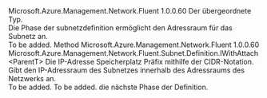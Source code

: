 <Type Name="IWithAddressPrefix&lt;ParentT&gt;" FullName="Microsoft.Azure.Management.Network.Fluent.Subnet.Definition.IWithAddressPrefix&lt;ParentT&gt;">
  <TypeSignature Language="C#" Value="public interface IWithAddressPrefix&lt;ParentT&gt;" />
  <TypeSignature Language="ILAsm" Value=".class public interface auto ansi abstract IWithAddressPrefix`1&lt;ParentT&gt;" />
  <TypeSignature Language="DocId" Value="T:Microsoft.Azure.Management.Network.Fluent.Subnet.Definition.IWithAddressPrefix`1" />
  <TypeSignature Language="VB.NET" Value="Public Interface IWithAddressPrefix(Of ParentT)" />
  <TypeSignature Language="F#" Value="type IWithAddressPrefix&lt;'ParentT&gt; = interface" />
  <AssemblyInfo>
    <AssemblyName>Microsoft.Azure.Management.Network.Fluent</AssemblyName>
    <AssemblyVersion>1.0.0.60</AssemblyVersion>
  </AssemblyInfo>
  <TypeParameters>
    <TypeParameter Name="ParentT" />
  </TypeParameters>
  <Interfaces />
  <Docs>
    <typeparam name="ParentT">Der übergeordnete Typ.</typeparam>
    <summary>
            Die Phase der subnetzdefinition ermöglicht den Adressraum für das Subnetz an.
            </summary>
    <remarks>To be added.</remarks>
  </Docs>
  <Members>
    <Member MemberName="WithAddressPrefix">
      <MemberSignature Language="C#" Value="public Microsoft.Azure.Management.Network.Fluent.Subnet.Definition.IWithAttach&lt;ParentT&gt; WithAddressPrefix (string cidr);" />
      <MemberSignature Language="ILAsm" Value=".method public hidebysig newslot virtual instance class Microsoft.Azure.Management.Network.Fluent.Subnet.Definition.IWithAttach`1&lt;!ParentT&gt; WithAddressPrefix(string cidr) cil managed" />
      <MemberSignature Language="DocId" Value="M:Microsoft.Azure.Management.Network.Fluent.Subnet.Definition.IWithAddressPrefix`1.WithAddressPrefix(System.String)" />
      <MemberSignature Language="VB.NET" Value="Public Function WithAddressPrefix (cidr As String) As IWithAttach(Of ParentT)" />
      <MemberSignature Language="F#" Value="abstract member WithAddressPrefix : string -&gt; Microsoft.Azure.Management.Network.Fluent.Subnet.Definition.IWithAttach&lt;'ParentT&gt;" Usage="iWithAddressPrefix.WithAddressPrefix cidr" />
      <MemberType>Method</MemberType>
      <AssemblyInfo>
        <AssemblyName>Microsoft.Azure.Management.Network.Fluent</AssemblyName>
        <AssemblyVersion>1.0.0.60</AssemblyVersion>
      </AssemblyInfo>
      <ReturnValue>
        <ReturnType>Microsoft.Azure.Management.Network.Fluent.Subnet.Definition.IWithAttach&lt;ParentT&gt;</ReturnType>
      </ReturnValue>
      <Parameters>
        <Parameter Name="cidr" Type="System.String" />
      </Parameters>
      <Docs>
        <param name="cidr">Die IP-Adresse Speicherplatz Präfix mithilfe der CIDR-Notation.</param>
        <summary>
            Gibt den IP-Adressraum des Subnetzes innerhalb des Adressraums des Netzwerks an.
            </summary>
        <returns>To be added.</returns>
        <remarks>To be added.</remarks>
        <return>die nächste Phase der Definition.</return>
      </Docs>
    </Member>
  </Members>
</Type>